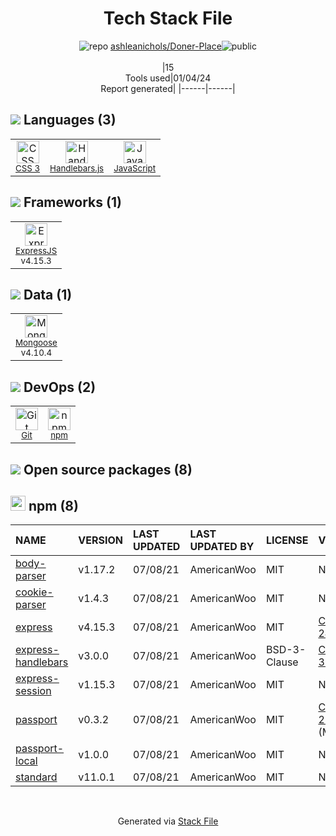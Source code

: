 <!--
&lt;--- Readme.md Snippet without images Start ---&gt;
## Tech Stack
ashleanichols/Doner-Place is built on the following main stack:

- [Handlebars.js](http://handlebarsjs.com/) – Templating Languages & Extensions
- [ExpressJS](http://expressjs.com/) – Microframeworks (Backend)
- [JavaScript](https://developer.mozilla.org/en-US/docs/Web/JavaScript) – Languages
- [Mongoose](http://mongoosejs.com/) – Object Document Mapper (ODM)

Full tech stack [here](/techstack.md)

&lt;--- Readme.md Snippet without images End ---&gt;

&lt;--- Readme.md Snippet with images Start ---&gt;
## Tech Stack
ashleanichols/Doner-Place is built on the following main stack:

- <img width='25' height='25' src='https://img.stackshare.io/service/1143/Handlebars.png' alt='Handlebars.js'/> [Handlebars.js](http://handlebarsjs.com/) – Templating Languages & Extensions
- <img width='25' height='25' src='https://img.stackshare.io/service/1163/hashtag.png' alt='ExpressJS'/> [ExpressJS](http://expressjs.com/) – Microframeworks (Backend)
- <img width='25' height='25' src='https://img.stackshare.io/service/1209/javascript.jpeg' alt='JavaScript'/> [JavaScript](https://developer.mozilla.org/en-US/docs/Web/JavaScript) – Languages
- <img width='25' height='25' src='https://img.stackshare.io/service/1231/0TXzZU7W_400x400.jpg' alt='Mongoose'/> [Mongoose](http://mongoosejs.com/) – Object Document Mapper (ODM)

Full tech stack [here](/techstack.md)

&lt;--- Readme.md Snippet with images End ---&gt;
-->
<div align="center">

# Tech Stack File
![](https://img.stackshare.io/repo.svg "repo") [ashleanichols/Doner-Place](https://github.com/ashleanichols/Doner-Place)![](https://img.stackshare.io/public_badge.svg "public")
<br/><br/>
|15<br/>Tools used|01/04/24 <br/>Report generated|
|------|------|
</div>

## <img src='https://img.stackshare.io/languages.svg'/> Languages (3)
<table><tr>
  <td align='center'>
  <img width='36' height='36' src='https://img.stackshare.io/service/6727/css.png' alt='CSS 3'>
  <br>
  <sub><a href="https://developer.mozilla.org/en-US/docs/Web/CSS/CSS3">CSS 3</a></sub>
  <br>
  <sub></sub>
</td>

<td align='center'>
  <img width='36' height='36' src='https://img.stackshare.io/service/1143/Handlebars.png' alt='Handlebars.js'>
  <br>
  <sub><a href="http://handlebarsjs.com/">Handlebars.js</a></sub>
  <br>
  <sub></sub>
</td>

<td align='center'>
  <img width='36' height='36' src='https://img.stackshare.io/service/1209/javascript.jpeg' alt='JavaScript'>
  <br>
  <sub><a href="https://developer.mozilla.org/en-US/docs/Web/JavaScript">JavaScript</a></sub>
  <br>
  <sub></sub>
</td>

</tr>
</table>

## <img src='https://img.stackshare.io/frameworks.svg'/> Frameworks (1)
<table><tr>
  <td align='center'>
  <img width='36' height='36' src='https://img.stackshare.io/service/1163/hashtag.png' alt='ExpressJS'>
  <br>
  <sub><a href="http://expressjs.com/">ExpressJS</a></sub>
  <br>
  <sub>v4.15.3</sub>
</td>

</tr>
</table>

## <img src='https://img.stackshare.io/databases.svg'/> Data (1)
<table><tr>
  <td align='center'>
  <img width='36' height='36' src='https://img.stackshare.io/service/1231/0TXzZU7W_400x400.jpg' alt='Mongoose'>
  <br>
  <sub><a href="http://mongoosejs.com/">Mongoose</a></sub>
  <br>
  <sub>v4.10.4</sub>
</td>

</tr>
</table>

## <img src='https://img.stackshare.io/devops.svg'/> DevOps (2)
<table><tr>
  <td align='center'>
  <img width='36' height='36' src='https://img.stackshare.io/service/1046/git.png' alt='Git'>
  <br>
  <sub><a href="http://git-scm.com/">Git</a></sub>
  <br>
  <sub></sub>
</td>

<td align='center'>
  <img width='36' height='36' src='https://img.stackshare.io/service/1120/lejvzrnlpb308aftn31u.png' alt='npm'>
  <br>
  <sub><a href="https://www.npmjs.com/">npm</a></sub>
  <br>
  <sub></sub>
</td>

</tr>
</table>


## <img src='https://img.stackshare.io/group.svg' /> Open source packages (8)</h2>

## <img width='24' height='24' src='https://img.stackshare.io/service/1120/lejvzrnlpb308aftn31u.png'/> npm (8)

|NAME|VERSION|LAST UPDATED|LAST UPDATED BY|LICENSE|VULNERABILITIES|
|:------|:------|:------|:------|:------|:------|
|[body-parser](https://www.npmjs.com/body-parser)|v1.17.2|07/08/21|AmericanWoo |MIT|N/A|
|[cookie-parser](https://www.npmjs.com/cookie-parser)|v1.4.3|07/08/21|AmericanWoo |MIT|N/A|
|[express](https://www.npmjs.com/express)|v4.15.3|07/08/21|AmericanWoo |MIT|[CVE-2022-24999](https://github.com/advisories/GHSA-hrpp-h998-j3pp) (High)|
|[express-handlebars](https://www.npmjs.com/express-handlebars)|v3.0.0|07/08/21|AmericanWoo |BSD-3-Clause|[CVE-2021-32820](https://github.com/advisories/GHSA-fr76-2wp8-fp92) (High)|
|[express-session](https://www.npmjs.com/express-session)|v1.15.3|07/08/21|AmericanWoo |MIT|N/A|
|[passport](https://www.npmjs.com/passport)|v0.3.2|07/08/21|AmericanWoo |MIT|[CVE-2022-25896](https://github.com/advisories/GHSA-v923-w3x8-wh69) (Moderate)|
|[passport-local](https://www.npmjs.com/passport-local)|v1.0.0|07/08/21|AmericanWoo |MIT|N/A|
|[standard](https://www.npmjs.com/standard)|v11.0.1|07/08/21|AmericanWoo |MIT|N/A|

<br/>
<div align='center'>

Generated via [Stack File](https://github.com/marketplace/stack-file)
